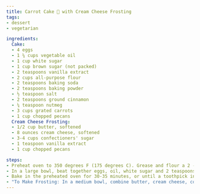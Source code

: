 ```yaml
---
title: Carrot Cake 🥕 with Cream Cheese Frosting
tags:
- dessert
- vegetarian

ingredients:
  Cake:
  - 4 eggs
  - 1 ¼ cups vegetable oil
  - 1 cup white sugar
  - 1 cup brown sugar (not packed)
  - 2 teaspoons vanilla extract
  - 2 cups all-purpose flour
  - 2 teaspoons baking soda
  - 2 teaspoons baking powder
  - ½ teaspoon salt
  - 2 teaspoons ground cinnamon
  - ¼ teaspoon nutmeg
  - 3 cups grated carrots
  - 1 cup chopped pecans
  Cream Cheese Frosting:
  - 1/2 cup butter, softened
  - 8 ounces cream cheese, softened
  - 3-4 cups confectioners' sugar
  - 1 teaspoon vanilla extract
  - 1 cup chopped pecans

steps:
- Preheat oven to 350 degrees F (175 degrees C). Grease and flour a 2 - 9 inch round cake pans.
- In a large bowl, beat together eggs, oil, white sugar and 2 teaspoons vanilla. Mix in flour, baking soda, baking powder, salt and cinnamon. Stir in carrots. Fold in pecans. Pour into prepared pans.
- Bake in the preheated oven for 30-35 minutes, or until a toothpick inserted into the center of the cake comes out clean. Let cool in pan for 10 minutes, then turn out onto a wire rack and cool completely.
- "To Make Frosting: In a medium bowl, combine butter, cream cheese, confectioners' sugar and 1 teaspoon vanilla. Beat until the mixture is smooth and creamy. Frost the cooled cake. And add Pecans to top."
---
```

